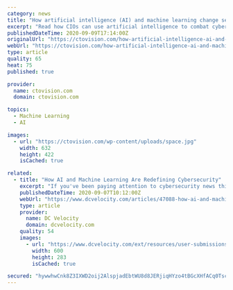 ```yaml
---
category: news
title: "How artificial intelligence (AI) and machine learning change security’s future"
excerpt: "Read how CIOs can use artificial intelligence to combat cyberattacks and augment security teams but at the same time secure their own AI according to Mark Runyon on The Enterprisers […]"
publishedDateTime: 2020-09-09T17:14:00Z
originalUrl: "https://ctovision.com/how-artificial-intelligence-ai-and-machine-learning-change-securitys-future/"
webUrl: "https://ctovision.com/how-artificial-intelligence-ai-and-machine-learning-change-securitys-future/"
type: article
quality: 65
heat: 75
published: true

provider:
  name: ctovision.com
  domain: ctovision.com

topics:
  - Machine Learning
  - AI

images:
  - url: "https://ctovision.com/wp-content/uploads/space.jpg"
    width: 632
    height: 422
    isCached: true

related:
  - title: "How AI and Machine Learning Are Redefining Cybersecurity"
    excerpt: "If you've been paying attention to cybersecurity news this past year, then you already know. All of them have experienced truly staggering data breaches in 2020."
    publishedDateTime: 2020-09-07T10:12:00Z
    webUrl: "https://www.dcvelocity.com/articles/47088-how-ai-and-machine-learning-are-redefining-cybersecurity"
    type: article
    provider:
      name: DC Velocity
      domain: dcvelocity.com
    quality: 54
    images:
      - url: "https://www.dcvelocity.com/ext/resources/user-submissions/articles/91b65cfe-1e09-4c2e-83bf-db9225cca11e.jpg?height=635&t=1599470827&width=1200"
        width: 600
        height: 283
        isCached: true

secured: "hywwhwCnk8Z3IXWD2oij2AlspjadEbtWU8d8JERjiqHYzo4tBGcXHfACq0Tsc1EkW/eVSO4mbexxtaBcFeWI5YfZ/GSneQCHmi6BDfRPDo0uTVrl4G8B3s0ZJdyq7EZa/czzjo4uJ1LzCaRtmv1R6oh9cx30bn6W2r3pHqSUYP+EW9KwLS5J4EIS6R+HhohLyseMNOAINaBVFGMhxK/5cXYcibLjE6DCGdskPhBTL6B9QpKtIQ+3yhmJSSCN7hLyKDIA+BgJ88hVk40Iwb44suRazkEObUT7lE/BiSpmQMNbsmv3kZyo+zd5NWblXdcFgvZxdyk3VMnHbvdeGAeLEkOMsPYUHbGLphzFl23mQ14=;dFwcYAcpjQwxIZ/3v8LfLw=="
---
```


